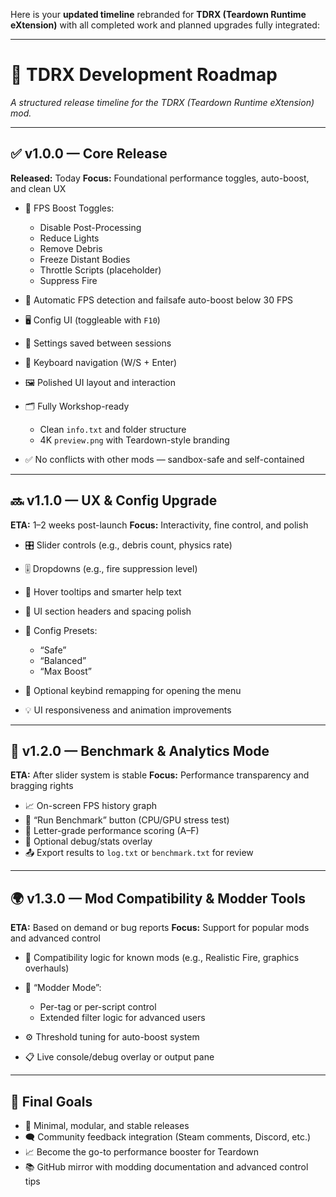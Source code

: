 Here is your **updated timeline** rebranded for **TDRX (Teardown Runtime eXtension)** with all completed work and planned upgrades fully integrated:

---

# 📅 TDRX Development Roadmap

*A structured release timeline for the TDRX (Teardown Runtime eXtension) mod.*

---

## ✅ v1.0.0 — Core Release

**Released:** Today
**Focus:** Foundational performance toggles, auto-boost, and clean UX

* 🚀 FPS Boost Toggles:

  * Disable Post-Processing
  * Reduce Lights
  * Remove Debris
  * Freeze Distant Bodies
  * Throttle Scripts (placeholder)
  * Suppress Fire
* 🧠 Automatic FPS detection and failsafe auto-boost below 30 FPS
* 🖥️ Config UI (toggleable with `F10`)
* 💾 Settings saved between sessions
* 🔧 Keyboard navigation (W/S + Enter)
* 🖼️ Polished UI layout and interaction
* 🗂️ Fully Workshop-ready

  * Clean `info.txt` and folder structure
  * 4K `preview.png` with Teardown-style branding
* ✅ No conflicts with other mods — sandbox-safe and self-contained

---

## 🔜 v1.1.0 — UX & Config Upgrade

**ETA:** 1–2 weeks post-launch
**Focus:** Interactivity, fine control, and polish

* 🎛️ Slider controls (e.g., debris count, physics rate)
* 🎚️ Dropdowns (e.g., fire suppression level)
* 🧠 Hover tooltips and smarter help text
* 🎨 UI section headers and spacing polish
* 💾 Config Presets:

  * “Safe”
  * “Balanced”
  * “Max Boost”
* 🔧 Optional keybind remapping for opening the menu
* 💡 UI responsiveness and animation improvements

---

## 🧪 v1.2.0 — Benchmark & Analytics Mode

**ETA:** After slider system is stable
**Focus:** Performance transparency and bragging rights

* 📈 On-screen FPS history graph
* 🧪 “Run Benchmark” button (CPU/GPU stress test)
* 📝 Letter-grade performance scoring (A–F)
* 🧩 Optional debug/stats overlay
* 📤 Export results to `log.txt` or `benchmark.txt` for review

---

## 🌍 v1.3.0 — Mod Compatibility & Modder Tools

**ETA:** Based on demand or bug reports
**Focus:** Support for popular mods and advanced control

* 🤝 Compatibility logic for known mods (e.g., Realistic Fire, graphics overhauls)
* 🧰 “Modder Mode”:

  * Per-tag or per-script control
  * Extended filter logic for advanced users
* ⚙️ Threshold tuning for auto-boost system
* 📋 Live console/debug overlay or output pane

---

## 🏁 Final Goals

* 💎 Minimal, modular, and stable releases
* 🗨️ Community feedback integration (Steam comments, Discord, etc.)
* 📈 Become the go-to performance booster for Teardown
* 📚 GitHub mirror with modding documentation and advanced control tips